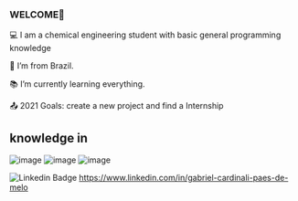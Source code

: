 ### WELCOME👋

:computer: I am a chemical engineering student with basic general programming knowledge

:house_with_garden: I’m from Brazil.

:books: I’m currently learning everything.

:outbox_tray: 2021 Goals: create a new project and find a Internship

## knowledge in 

![image](https://img.shields.io/badge/Microsoft_Excel-217346?style=for-the-badge&logo=microsoft-excel&logoColor=white)
![image](https://img.shields.io/badge/C-00599C?style=for-the-badge&logo=c&logoColor=white)
![image](https://img.shields.io/badge/C%2B%2B-00599C?style=for-the-badge&logo=c%2B%2B&logoColor=white)

![Linkedin Badge](https://img.shields.io/badge/-LinkedIn-blue?style=flat-square&logo=Linkedin&logoColor=white&link=https://www.linkedin.com/in/gabriel-cardinali-paes-de-melo-695354205/ ) https://www.linkedin.com/in/gabriel-cardinali-paes-de-melo
